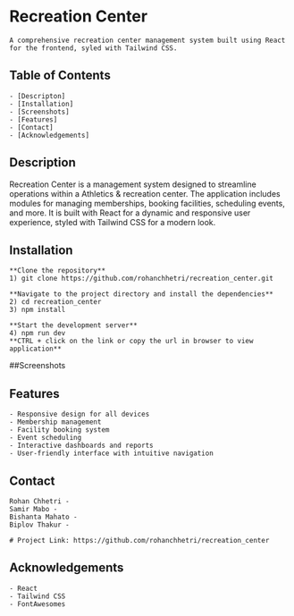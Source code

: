 # Recreation Center

    A comprehensive recreation center management system built using React for the frontend, syled with Tailwind CSS.

## Table of Contents

    - [Descripton]
    - [Installation]
    - [Screenshots]
    - [Features]
    - [Contact]
    - [Acknowledgements]

## Description

Recreation Center is a management system designed to streamline operations within a Athletics & recreation center. The application includes modules for managing memberships, booking facilities, scheduling events, and more. It is built with React for a dynamic and responsive user experience, styled with Tailwind CSS for a modern look.

## Installation

    **Clone the repository**
    1) git clone https://github.com/rohanchhetri/recreation_center.git

    **Navigate to the project directory and install the dependencies**
    2) cd recreation_center
    3) npm install

    **Start the development server**
    4) npm run dev
    **CTRL + click on the link or copy the url in browser to view application**

##Screenshots

## Features

    - Responsive design for all devices
    - Membership management
    - Facility booking system
    - Event scheduling
    - Interactive dashboards and reports
    - User-friendly interface with intuitive navigation

## Contact

    Rohan Chhetri -
    Samir Mabo -
    Bishanta Mahato -
    Biplov Thakur -

    # Project Link: https://github.com/rohanchhetri/recreation_center

## Acknowledgements

    - React
    - Tailwind CSS
    - FontAwesomes
